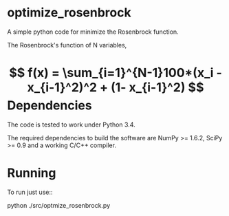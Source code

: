 optimize_rosenbrock
============

A simple python code for minimize the Rosenbrock function. 

The Rosenbrock's function of N variables,

$$
    	f(x) =  \sum_{i=1}^{N-1}100*(x_i - x_{i-1}^2)^2 + (1- x_{i-1}^2)
$$
Dependencies
============

The code is tested to work under Python 3.4. 

The required dependencies to build the software are NumPy >= 1.6.2,
SciPy >= 0.9 and a working C/C++ compiler.

Running
=======

To run just use::

  python ./src/optmize_rosenbrock.py


